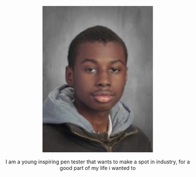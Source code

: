  <html>
  <head>
     <link rel="stylesheet" href="index.css">
  </head>
   <body>
    <Header id="section-Expo"> 
      <img class="img_Me" src="images/8626f4a9-f60a-4198-b2f0-02b9067687d1.jpeg" width="300"/>
      <p>I am a young inspiring pen tester that wants to make a spot in industry, for a good part of my life i wanted to</p>
    </Header>
  </body>
 </html>
